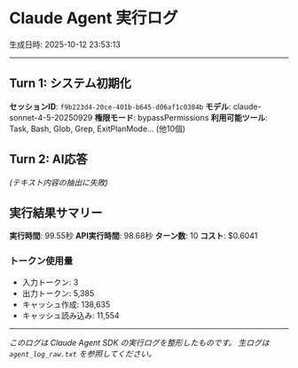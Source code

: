 # Claude Agent 実行ログ

生成日時: 2025-10-12 23:53:13

---

## Turn 1: システム初期化

**セッションID**: `f9b223d4-20ce-401b-b645-d06af1c0384b`
**モデル**: claude-sonnet-4-5-20250929
**権限モード**: bypassPermissions
**利用可能ツール**: Task, Bash, Glob, Grep, ExitPlanMode... (他10個)

## Turn 2: AI応答

*(テキスト内容の抽出に失敗)*

## 実行結果サマリー

**実行時間**: 99.55秒
**API実行時間**: 98.68秒
**ターン数**: 10
**コスト**: $0.6041

### トークン使用量
- 入力トークン: 3
- 出力トークン: 5,385
- キャッシュ作成: 138,635
- キャッシュ読み込み: 11,554

---

*このログは Claude Agent SDK の実行ログを整形したものです。*
*生ログは `agent_log_raw.txt` を参照してください。*